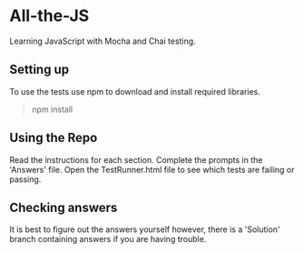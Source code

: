 # All-the-JS
Learning JavaScript with Mocha and Chai testing.

## Setting up
To use the tests use npm to download and install required libraries.
> npm install

## Using the Repo
Read the instructions for each section.
Complete the prompts in the 'Answers' file.
Open the TestRunner.html file to see which tests are failing or passing.

## Checking answers
It is best to figure out the answers yourself however, there is a 'Solution' branch containing answers if you are having trouble.